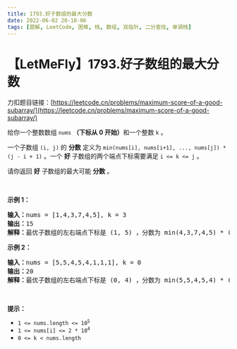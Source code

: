 ```yaml
---
title: 1793.好子数组的最大分数
date: 2022-06-02 20-10-06
tags: [题解, LeetCode, 困难, 栈, 数组, 双指针, 二分查找, 单调栈]
---
```


# 【LetMeFly】1793.好子数组的最大分数

力扣题目链接：[https://leetcode.cn/problems/maximum-score-of-a-good-subarray/](https://leetcode.cn/problems/maximum-score-of-a-good-subarray/)

<p>给你一个整数数组 <code>nums</code> <strong>（下标从 0 开始）</strong>和一个整数 <code>k</code> 。</p>

<p>一个子数组 <code>(i, j)</code> 的 <strong>分数</strong> 定义为 <code>min(nums[i], nums[i+1], ..., nums[j]) * (j - i + 1)</code> 。一个 <strong>好</strong> 子数组的两个端点下标需要满足 <code>i &lt;= k &lt;= j</code> 。</p>

<p>请你返回 <strong>好</strong> 子数组的最大可能 <strong>分数</strong> 。</p>

<p> </p>

<p><strong>示例 1：</strong></p>

<pre><b>输入：</b>nums = [1,4,3,7,4,5], k = 3
<b>输出：</b>15
<b>解释：</b>最优子数组的左右端点下标是 (1, 5) ，分数为 min(4,3,7,4,5) * (5-1+1) = 3 * 5 = 15 。
</pre>

<p><strong>示例 2：</strong></p>

<pre><b>输入：</b>nums = [5,5,4,5,4,1,1,1], k = 0
<b>输出：</b>20
<b>解释：</b>最优子数组的左右端点下标是 (0, 4) ，分数为 min(5,5,4,5,4) * (4-0+1) = 4 * 5 = 20 。
</pre>

<p> </p>

<p><strong>提示：</strong></p>

<ul>
	<li><code>1 &lt;= nums.length &lt;= 10<sup>5</sup></code></li>
	<li><code>1 &lt;= nums[i] &lt;= 2 * 10<sup>4</sup></code></li>
	<li><code>0 &lt;= k &lt; nums.length</code></li>
</ul>


    